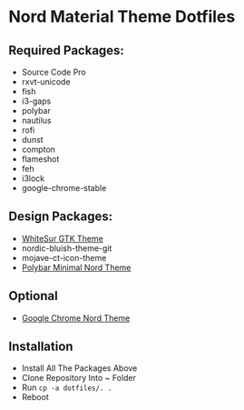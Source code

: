 # Nord Material Theme Dotfiles

## Required Packages:
- Source Code Pro
- rxvt-unicode
- fish
- i3-gaps
- polybar
- nautilus
- rofi
- dunst
- compton
- flameshot
- feh
- i3lock
- google-chrome-stable

## Design Packages:
- [WhiteSur GTK Theme](https://github.com/vinceliuice/WhiteSur-gtk-theme)
- nordic-bluish-theme-git
- mojave-ct-icon-theme
- [Polybar Minimal Nord Theme](https://github.com/Wabri/polybar-minimal-nord-theme)

## Optional
- [Google Chrome Nord Theme](https://chrome.google.com/webstore/detail/nord/abehfkkfjlplnjadfcjiflnejblfmmpj?hl=en-GB)

## Installation
- Install All The Packages Above
- Clone Repository Into ~ Folder
- Run `cp -a dotfiles/. .`
- Reboot  
